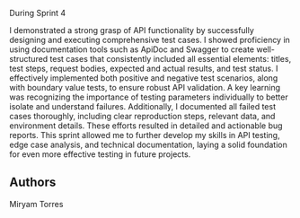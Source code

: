 
During Sprint 4

I demonstrated a strong grasp of API functionality by successfully designing and executing comprehensive test cases. I showed proficiency in using documentation tools such as ApiDoc and Swagger to create well-structured test cases that consistently included all essential elements: titles, test steps, request bodies, expected and actual results, and test status. I effectively implemented both positive and negative test scenarios, along with boundary value tests, to ensure robust API validation. A key learning was recognizing the importance of testing parameters individually to better isolate and understand failures. Additionally, I documented all failed test cases thoroughly, including clear reproduction steps, relevant data, and environment details. These efforts resulted in detailed and actionable bug reports. This sprint allowed me to further develop my skills in API testing, edge case analysis, and technical documentation, laying a solid foundation for even more effective testing in future projects.
## Authors

Miryam Torres


